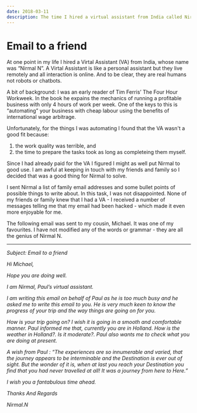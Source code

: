 ```yaml
---
date: 2018-03-11
description: The time I hired a virtual assistant from India called Nirmal and used him to email my friends and family.
---
```


# Email to a friend
At one point in my life I hired a Virtal Assistant (VA) from India, whose name was “Nirmal N”. A Virtal Assistant is like a personal assistant but they live remotely and all interaction is online. And to be clear, they are real humans not robots or chatbots.

A bit of background: I was an early reader of Tim Ferris’ The Four Hour Workweek. In the book he expains the mechanics of running a profitable business with only 4 hours of work per week. One of the keys to this is “automating” your business with cheap labour using the benefits of international wage arbitrage.

Unfortunately, for the things I was automating I found that the VA wasn't a good fit because:

1. the work quality was terrible, and 
1. the time to prepare the tasks took as long as completeing them myself.

Since I had already paid for the VA I figured I might as well put Nirmal to good use. I am awful at keeping in touch with my friends and family so I decided that was a good thing for Nirmal to solve.

I sent Nirmal a list of family email addresses and some bullet points of possible things to write about. In this task, I was not disappointed. None of my friends or family knew that I had a VA - I received a number of messages telling me that my email had been hacked - which made it even more enjoyable for me.

The following email was sent to my cousin, Michael. It was one of my favourites. I have not modified any of the words or grammar - they are all the genius of Nirmal N.

---- 

<i>
Subject: Email to a friend

Hi Michael,

Hope you are doing well.

I am Nirmal, Paul’s virtual assistant.

I am writing this email on behalf of Paul as he is too much busy and he asked me to write this email to you. He is very much keen to know the progress of your trip and the way things are going on for you.

How is your trip going on? I wish it is going in a smooth and comfortable manner. Paul informed me that, currently you are in Holland. How is the weather in Holland?. Is it moderate?. Paul also wants me to check what you are doing at present.

A wish from Paul : “The experiences are so innumerable and varied, that the journey appears to be interminable and the Destination is ever out of sight. But the wonder of it is, when at last you reach your Destination you find that you had never travelled at all! It was a journey from here to Here.”

I wish you a fantabulous time ahead.

Thanks And Regards

Nirmal.N

</i>
